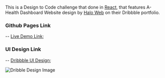 This is a Design to Code challenge that done in [React](https://github.com/facebook/create-react-app), that features A-Health Dashboard Website design by [Halo Web](https://dribbble.com/shots/10819262-A-Health-Dashboard-Website) on their Dribbble portfolio.

### Github Pages Link
-- [Live Demo Link](https://anthonymwangi.github.io/health-dashboard/);

### UI Design Link
-- [Dribbble UI Design](https://dribbble.com/shots/10819262-A-Health-Dashboard-Website);

![Dribble Design Image](https://cdn.dribbble.com/users/6234/screenshots/10819262/media/db1940f798192c3f8d960d0e9fc438c9.png)
